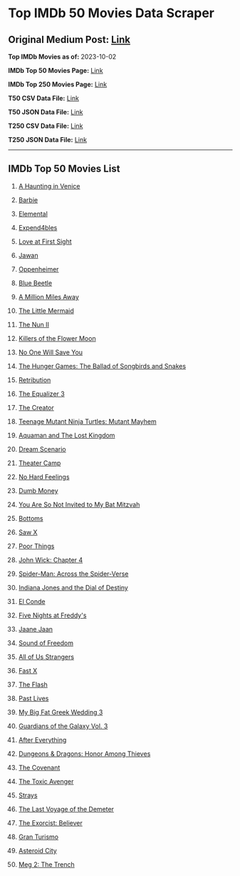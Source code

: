 # Top IMDb 50 Movies Data Scraper

## Original Medium Post: [Link](https://medium.com/@nishantsahoo/which-movie-should-i-watch-5c83a3c0f5b1)

**Top IMDb Movies as of:** 2023-10-02

**IMDb Top 50 Movies Page:** [Link](http://www.imdb.com/search/title?release_date=2023,2023&title_type=feature)

**IMDb Top 250 Movies Page:** [Link](https://www.imdb.com/chart/top/)

**T50 CSV Data File:** [Link](/Data/T50/data.csv)

**T50 JSON Data File:** [Link](/Data/T50/data.json)

**T250 CSV Data File:** [Link](/Data/T250/data.csv)

**T250 JSON Data File:** [Link](/Data/T250/data.json)

---

## IMDb Top 50 Movies List

1. [A Haunting in Venice](https://www.imdb.com/title/tt22687790/?ref_=adv_li_tt)

2. [Barbie](https://www.imdb.com/title/tt1517268/?ref_=adv_li_tt)

3. [Elemental](https://www.imdb.com/title/tt15789038/?ref_=adv_li_tt)

4. [Expend4bles](https://www.imdb.com/title/tt3291150/?ref_=adv_li_tt)

5. [Love at First Sight](https://www.imdb.com/title/tt13444014/?ref_=adv_li_tt)

6. [Jawan](https://www.imdb.com/title/tt15354916/?ref_=adv_li_tt)

7. [Oppenheimer](https://www.imdb.com/title/tt15398776/?ref_=adv_li_tt)

8. [Blue Beetle](https://www.imdb.com/title/tt9362930/?ref_=adv_li_tt)

9. [A Million Miles Away](https://www.imdb.com/title/tt21940010/?ref_=adv_li_tt)

10. [The Little Mermaid](https://www.imdb.com/title/tt5971474/?ref_=adv_li_tt)

11. [The Nun II](https://www.imdb.com/title/tt10160976/?ref_=adv_li_tt)

12. [Killers of the Flower Moon](https://www.imdb.com/title/tt5537002/?ref_=adv_li_tt)

13. [No One Will Save You](https://www.imdb.com/title/tt14509110/?ref_=adv_li_tt)

14. [The Hunger Games: The Ballad of Songbirds and Snakes](https://www.imdb.com/title/tt10545296/?ref_=adv_li_tt)

15. [Retribution](https://www.imdb.com/title/tt6906292/?ref_=adv_li_tt)

16. [The Equalizer 3](https://www.imdb.com/title/tt17024450/?ref_=adv_li_tt)

17. [The Creator](https://www.imdb.com/title/tt11858890/?ref_=adv_li_tt)

18. [Teenage Mutant Ninja Turtles: Mutant Mayhem](https://www.imdb.com/title/tt8589698/?ref_=adv_li_tt)

19. [Aquaman and The Lost Kingdom](https://www.imdb.com/title/tt9663764/?ref_=adv_li_tt)

20. [Dream Scenario](https://www.imdb.com/title/tt21942866/?ref_=adv_li_tt)

21. [Theater Camp](https://www.imdb.com/title/tt21232992/?ref_=adv_li_tt)

22. [No Hard Feelings](https://www.imdb.com/title/tt15671028/?ref_=adv_li_tt)

23. [Dumb Money](https://www.imdb.com/title/tt13957560/?ref_=adv_li_tt)

24. [You Are So Not Invited to My Bat Mitzvah](https://www.imdb.com/title/tt21276878/?ref_=adv_li_tt)

25. [Bottoms](https://www.imdb.com/title/tt17527468/?ref_=adv_li_tt)

26. [Saw X](https://www.imdb.com/title/tt21807222/?ref_=adv_li_tt)

27. [Poor Things](https://www.imdb.com/title/tt14230458/?ref_=adv_li_tt)

28. [John Wick: Chapter 4](https://www.imdb.com/title/tt10366206/?ref_=adv_li_tt)

29. [Spider-Man: Across the Spider-Verse](https://www.imdb.com/title/tt9362722/?ref_=adv_li_tt)

30. [Indiana Jones and the Dial of Destiny](https://www.imdb.com/title/tt1462764/?ref_=adv_li_tt)

31. [El Conde](https://www.imdb.com/title/tt21113540/?ref_=adv_li_tt)

32. [Five Nights at Freddy's](https://www.imdb.com/title/tt4589218/?ref_=adv_li_tt)

33. [Jaane Jaan](https://www.imdb.com/title/tt15748830/?ref_=adv_li_tt)

34. [Sound of Freedom](https://www.imdb.com/title/tt7599146/?ref_=adv_li_tt)

35. [All of Us Strangers](https://www.imdb.com/title/tt21192142/?ref_=adv_li_tt)

36. [Fast X](https://www.imdb.com/title/tt5433140/?ref_=adv_li_tt)

37. [The Flash](https://www.imdb.com/title/tt0439572/?ref_=adv_li_tt)

38. [Past Lives](https://www.imdb.com/title/tt13238346/?ref_=adv_li_tt)

39. [My Big Fat Greek Wedding 3](https://www.imdb.com/title/tt21103300/?ref_=adv_li_tt)

40. [Guardians of the Galaxy Vol. 3](https://www.imdb.com/title/tt6791350/?ref_=adv_li_tt)

41. [After Everything](https://www.imdb.com/title/tt15334488/?ref_=adv_li_tt)

42. [Dungeons & Dragons: Honor Among Thieves](https://www.imdb.com/title/tt2906216/?ref_=adv_li_tt)

43. [The Covenant](https://www.imdb.com/title/tt4873118/?ref_=adv_li_tt)

44. [The Toxic Avenger](https://www.imdb.com/title/tt1633359/?ref_=adv_li_tt)

45. [Strays](https://www.imdb.com/title/tt15153532/?ref_=adv_li_tt)

46. [The Last Voyage of the Demeter](https://www.imdb.com/title/tt1001520/?ref_=adv_li_tt)

47. [The Exorcist: Believer](https://www.imdb.com/title/tt12921446/?ref_=adv_li_tt)

48. [Gran Turismo](https://www.imdb.com/title/tt4495098/?ref_=adv_li_tt)

49. [Asteroid City](https://www.imdb.com/title/tt14230388/?ref_=adv_li_tt)

50. [Meg 2: The Trench](https://www.imdb.com/title/tt9224104/?ref_=adv_li_tt)
